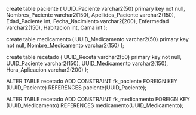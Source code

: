 create table paciente (
UUID_Paciente varchar2(50) primary key not null,
Nombres_Paciente varchar2(150),
Apellidos_Paciente varchar2(150),
Edad_Paciente int,
Fecha_Nacimiento varchar2(200),
Enfermedad varchar2(150),
Habitacion int,
Cama int
);

create table medicamento (
UUID_Medicamento varchar2(50) primary key not null,
Nombre_Medicamento varchar2(150)
);

create table recetado (
UUID_Receta varchar2(50) primary key not null,
UUID_Paciente varchar2(150),
UUID_Medicamento varchar2(150),
Hora_Aplicacion varchar2(200)
);

ALTER TABLE recetado
ADD CONSTRAINT fk_paciente
FOREIGN KEY (UUID_Paciente) REFERENCES paciente(UUID_Paciente);

ALTER TABLE recetado
ADD CONSTRAINT fk_medicamento
FOREIGN KEY (UUID_Medicamento) REFERENCES medicamento(UUID_Medicamento);